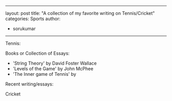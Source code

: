 
---
layout: post
title: "A collection of my favorite writing on Tennis/Cricket"
categories: Sports
author:
- sorukumar
---

Tennis:

Books or Collection of Essays:

 - 'String Theory' by David Foster Wallace 
 - 'Levels of the Game' by John McPhee 
 - 'The Inner game of Tennis' by 

Recent writing/essays:


Cricket
<!--stackedit_data:
eyJoaXN0b3J5IjpbMTU3MzQ5Nzk3LC0xMjc4NDM5ODgxLC0xOD
I0NTExNSwtOTg3NDUwOTEyLC0xNDM1NDMzMDgxLDczMDk5ODEx
Nl19
-->